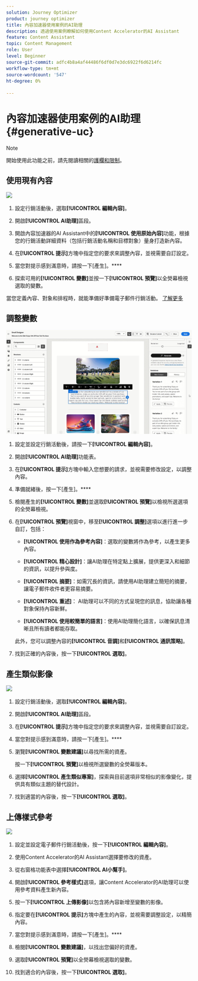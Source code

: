 ```yaml
---
solution: Journey Optimizer
product: journey optimizer
title: 內容加速器使用案例的AI助理
description: 透過使用案例瞭解如何使用Content Accelerator的AI Assistant
feature: Content Assistant
topic: Content Management
role: User
level: Beginner
source-git-commit: adfc4b8a4af44486f6df0d7e3dc6922f6d6214fc
workflow-type: tm+mt
source-wordcount: '547'
ht-degree: 0%

---
```


# 內容加速器使用案例的AI助理{#generative-uc}

>[!NOTE]
>
>開始使用此功能之前，請先閱讀相關的[護欄和限制](gs-generative.md#generative-guardrails)。

## 使用現有內容

![](assets/do-not-localize/gen-ai-reuse-text.gif)

1. 設定行銷活動後，選取&#x200B;**[!UICONTROL 編輯內容]**。

1. 開啟&#x200B;**[!UICONTROL AI助理]**&#x200B;區段。

1. 開啟內容加速器的AI Assistant中的&#x200B;**[!UICONTROL 使用原始內容]**&#x200B;功能，根據您的行銷活動詳細資料（包括行銷活動名稱和目標對象）量身打造新內容。

1. 在&#x200B;**[!UICONTROL 提示]**&#x200B;方塊中指定您的要求來調整內容，並視需要自訂設定。

1. 當您對提示感到滿意時，請按一下[產生]。****

1. 探索可用的&#x200B;**[!UICONTROL 變數]**&#x200B;並按一下&#x200B;**[!UICONTROL 預覽]**&#x200B;以全熒幕檢視選取的變數。

當您定義內容、對象和排程時，就能準備好準備電子郵件行銷活動。 [了解更多](../campaigns/review-activate-campaign.md)

## 調整變數

![](assets/do-not-localize/gen-ai-variation.gif)

1. 設定並設定行銷活動後，請按一下&#x200B;**[!UICONTROL 編輯內容]**。

1. 開啟&#x200B;**[!UICONTROL AI助理]**&#x200B;功能表。

1. 在&#x200B;**[!UICONTROL 提示]**&#x200B;方塊中輸入您想要的請求，並視需要修改設定，以調整內容。

1. 準備就緒後，按一下[產生]。****

1. 檢閱產生的&#x200B;**[!UICONTROL 變數]**&#x200B;並選取&#x200B;**[!UICONTROL 預覽]**&#x200B;以檢視所選選項的全熒幕檢視。

1. 在&#x200B;**[!UICONTROL 預覽]**&#x200B;視窗中，移至&#x200B;**[!UICONTROL 調整]**&#x200B;選項以進行進一步自訂，包括：

   * **[!UICONTROL 使用作為參考內容]**：選取的變數將作為參考，以產生更多內容。

   * **[!UICONTROL 精心設計]**：讓AI助理在特定點上擴展，提供更深入和細節的資訊，以提升參與度。

   * **[!UICONTROL 摘要]**：如需冗長的資訊，請使用AI助理建立簡短的摘要，讓電子郵件收件者更容易摘要。

   * **[!UICONTROL 重述]**： AI助理可以不同的方式呈現您的訊息，協助讓各種對象保持內容新鮮。

   * **[!UICONTROL 使用較簡單的語言]**：使用AI助理簡化語言，以確保訊息清晰且所有讀者都能存取。

   此外，您可以調整內容的&#x200B;**[!UICONTROL 音調]**&#x200B;和&#x200B;**[!UICONTROL 通訊策略]**。

1. 找到正確的內容後，按一下&#x200B;**[!UICONTROL 選取]**。

## 產生類似影像

![](assets/do-not-localize/uc-image-similar.gif)

1. 設定行銷活動後，選取&#x200B;**[!UICONTROL 編輯內容]**。

1. 開啟&#x200B;**[!UICONTROL AI助理]**&#x200B;區段。

1. 在&#x200B;**[!UICONTROL 提示]**&#x200B;方塊中指定您的要求來調整內容，並視需要自訂設定。

1. 當您對提示感到滿意時，請按一下[產生]。****

1. 瀏覽&#x200B;**[!UICONTROL 變數建議]**&#x200B;以尋找所需的資產。

   按一下&#x200B;**[!UICONTROL 預覽]**&#x200B;以檢視所選變數的全熒幕版本。

1. 選擇&#x200B;**[!UICONTROL 產生類似專案]**，探索與目前選項非常相似的影像變化，提供具有類似主題的替代設計。

1. 找到適當的內容後，按一下&#x200B;**[!UICONTROL 選取]**。

## 上傳樣式參考

![](assets/do-not-localize/uc-image-reference.gif)

1. 設定並設定電子郵件行銷活動後，按一下&#x200B;**[!UICONTROL 編輯內容]**。

1. 使用Content Accelerator的AI Assistant選擇要修改的資產。

1. 從右窗格功能表中選擇&#x200B;**[!UICONTROL AI小幫手]**。

1. 開啟&#x200B;**[!UICONTROL 參考樣式]**&#x200B;選項，讓Content Accelerator的AI助理可以使用參考資料產生新內容。

1. 按一下&#x200B;**[!UICONTROL 上傳影像]**&#x200B;以包含將內容新增至變數的影像。

1. 指定要在&#x200B;**[!UICONTROL 提示]**&#x200B;方塊中產生的內容，並視需要調整設定，以精簡內容。

1. 當您對提示感到滿意時，請按一下[產生]。****

1. 檢閱&#x200B;**[!UICONTROL 變數建議]**，以找出您偏好的資產。

1. 選取&#x200B;**[!UICONTROL 預覽]**&#x200B;以全熒幕檢視選取的變數。

1. 找到適合的內容後，按一下&#x200B;**[!UICONTROL 選取]**。
